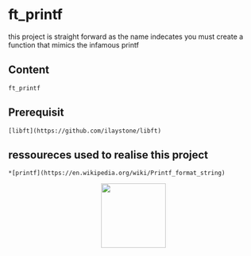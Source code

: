 # ft_printf
this project is straight forward
as the name indecates you must create a function that mimics the infamous
printf

## Content
	ft_printf

## Prerequisit
	[libft](https://github.com/ilaystone/libft)

## ressoureces used to realise this project
	*[printf](https://en.wikipedia.org/wiki/Printf_format_string)

<p align="center">
    <img src="https://i.imgur.com/jm1e5Hk.jpg" height="130">
</p>
